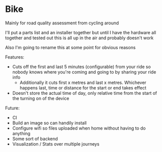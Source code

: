 # Bike

Mainly for road quality assessment from cycling around

I'll put a parts list and an installer together but until I have the hardware all together and tested out this is all up in the air and probably doesn't work

Also I'm going to rename this at some point for obvious reasons

Features:
- Cuts off the first and last 5 minutes (configurable) from your ride so nobody knows where you're coming and going to by sharing your ride info
	- Additionally it cuts first x metres and last x metres. Whichever happens last, time or distance for the start or end takes effect
- Doesn't store the actual time of day, only relative time from the start of the turning on of the device

Future:
- CI
- Build an image so can handily install
- Configure wifi so files uploaded when home without having to do anything
- Some sort of backend
- Visualization / Stats over multiple journeys
